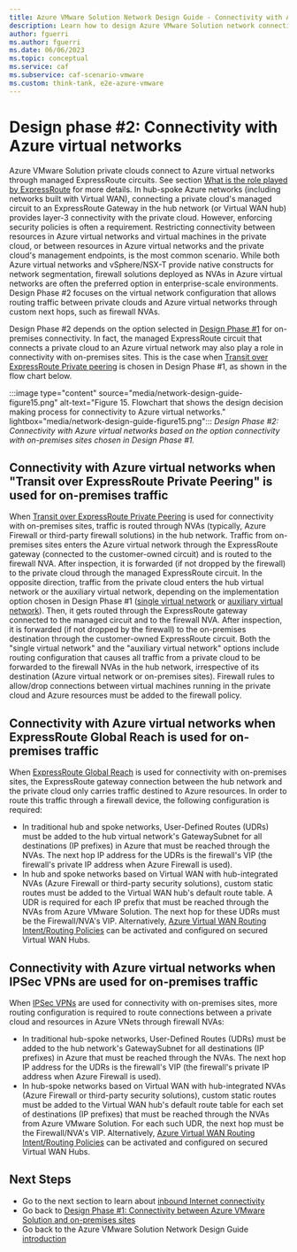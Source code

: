 ```yaml
---
title: Azure VMware Solution Network Design Guide - Connectivity with Azure virtual networks
description: Learn how to design Azure VMware Solution network connectivity with Azure virtual networks.
author: fguerri
ms.author: fguerri
ms.date: 06/06/2023
ms.topic: conceptual
ms.service: caf
ms.subservice: caf-scenario-vmware
ms.custom: think-tank, e2e-azure-vmware
---
```


# Design phase #2: Connectivity with Azure virtual networks

Azure VMware Solution private clouds connect to Azure virtual networks through managed ExpressRoute circuits. See section [What is the role played by ExpressRoute](network-design-guide-avs-networking-basics.md#what-is-the-role-played-by-expressroute) for more details. In hub-spoke Azure networks (including networks built with Virtual WAN), connecting a private cloud's managed circuit to an ExpressRoute Gateway in the hub network (or Virtual WAN hub) provides layer-3 connectivity with the private cloud. However, enforcing security policies is often a requirement. Restricting connectivity between resources in Azure virtual networks and virtual machines in the private cloud, or between resources in Azure virtual networks and the private cloud's management endpoints, is the most common scenario. While both Azure virtual networks and vSphere/NSX-T provide native constructs for network segmentation, firewall solutions deployed as NVAs in Azure virtual networks are often the preferred option in enterprise-scale environments. Design Phase #2 focuses on the virtual network configuration that allows routing traffic between private clouds and Azure virtual networks through custom next hops, such as firewall NVAs.

Design Phase #2 depends on the option selected in [Design Phase #1](network-design-guide-onprem-connectivity.md) for on-premises connectivity. In fact, the managed ExpressRoute circuit that connects a private cloud to an Azure virtual network may also play a role in connectivity with on-premises sites. This is the case when [Transit over ExpressRoute Private peering](network-design-guide-onprem-connectivity.md#transit-over-expressroute-private-peering) is chosen in Design Phase #1, as shown in the flow chart below.

:::image type="content" source="media/network-design-guide-figure15.png" alt-text="Figure 15. Flowchart that shows the design decision making process for connectivity to Azure virtual networks." lightbox="media/network-design-guide-figure15.png":::
*Design Phase #2: Connectivity with Azure virtual networks based on the option connectivity with on-premises sites chosen in Design Phase #1.*

## Connectivity with Azure virtual networks when "Transit over ExpressRoute Private Peering" is used for on-premises traffic
When [Transit over ExpressRoute Private Peering](network-design-guide-onprem-connectivity.md#transit-over-expressroute-private-peering) is used for connectivity with on-premises sites, traffic is routed through NVAs (typically, Azure Firewall or third-party firewall solutions) in the hub network. Traffic from on-premises sites enters the Azure virtual network through the ExpressRoute gateway (connected to the customer-owned circuit) and is routed to the firewall NVA. After inspection, it is forwarded (if not dropped by the firewall) to the private cloud through the managed ExpressRoute circuit. In the opposite direction, traffic from the private cloud enters the hub virtual network or the auxiliary virtual network, depending on the implementation option chosen in Design Phase #1 ([single virtual network](network-design-guide-onprem-connectivity.md#single-virtual-network) or [auxiliary virtual network](network-design-guide-onprem-connectivity.md#auxiliary-virtual-network)). Then, it gets routed through the ExpressRoute gateway connected to the managed circuit and to the firewall NVA. After inspection, it is forwarded (if not dropped by the firewall) to the on-premises destination through the customer-owned ExpressRoute circuit. Both the "single virtual network" and the "auxiliary virtual network" options include routing configuration that causes all traffic from a private cloud to be forwarded to the firewall NVAs in the hub network, irrespective of its destination (Azure virtual network or on-premises sites). Firewall rules to allow/drop connections between virtual machines running in the private cloud and Azure resources must be added to the firewall policy.

## Connectivity with Azure virtual networks when ExpressRoute Global Reach is used for on-premises traffic
When [ExpressRoute Global Reach](network-design-guide-onprem-connectivity.md#expressroute-global-reach) is used for connectivity with on-premises sites, the ExpressRoute gateway connection between the hub network and the private cloud only carries traffic destined to Azure resources. In order to route this traffic through a firewall device, the following configuration is required:
- In traditional hub and spoke networks, User-Defined Routes (UDRs) must be added to the hub virtual network's GatewaySubnet for all destinations (IP prefixes) in Azure that must be reached through the NVAs. The next hop IP address for the UDRs is the firewall's VIP (the firewall's private IP address when Azure Firewall is used).
- In hub and spoke networks based on Virtual WAN with hub-integrated NVAs (Azure Firewall or third-party security solutions), custom static routes must be added to the Virtual WAN hub's default route table. A UDR is required for each IP prefix that must be reached through the NVAs from Azure VMware Solution. The next hop for these UDRs must be the Firewall/NVA's VIP. Alternatively, [Azure Virtual WAN Routing Intent/Routing Policies](/azure/virtual-wan/how-to-routing-policies) can be activated and configured on secured Virtual WAN Hubs.

## Connectivity with Azure virtual networks when IPSec VPNs are used for on-premises traffic

When [IPSec VPNs](network-design-guide-onprem-connectivity.md#ipsec-vpns) are used for connectivity with on-premises sites, more routing configuration is required to route connections between a private cloud and resources in Azure VNets through firewall NVAs:    
- In traditional hub-spoke networks, User-Defined Routes (UDRs) must be added to the hub network's GatewaySubnet for all destinations (IP prefixes) in Azure that must be reached through the NVAs. The next hop IP address for the UDRs is the firewall's VIP (the firewall's private IP address when Azure Firewall is used).
- In hub-spoke networks based on Virtual WAN with hub-integrated NVAs (Azure Firewall or third-party security solutions), custom static routes must be added to the Virtual WAN hub's default route table for each set of destinations (IP prefixes) that must be reached through the NVAs from Azure VMware Solution. For each such UDR, the next hop must be the Firewall/NVA's VIP. Alternatively, [Azure Virtual WAN Routing Intent/Routing Policies](/azure/virtual-wan/how-to-routing-policies) can be activated and configured on secured Virtual WAN Hubs.

## Next Steps
- Go to the next section to learn about [inbound Internet connectivity](network-design-guide-internet-inbound-connectivity.md)
- Go back to [Design Phase #1: Connectivity between Azure VMware Solution and on-premises sites](network-design-guide-onprem-connectivity.md)
- Go back to the Azure VMware Solution Network Design Guide [introduction](network-design-guide-intro.md)

